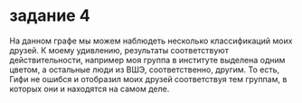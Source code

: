 # задание 4
На данном графе мы можем наблюдеть несколько классификаций моих друзей. К моему удивлению, результаты соответствуют действительности, например моя группа в институте выделена одним цветом, а остальные люди из ВШЭ, соответственно, другим. То есть, Гифи не ошибся и отобразил моих друзей соответствуя тем группам, в которых они и находятся на самом деле.
